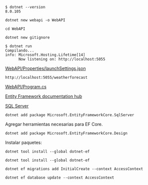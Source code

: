 ```
$ dotnet --version
8.0.105
```

```
dotnet new webapi -o WebAPI
```

```
cd WebAPI
```

```
dotnet new gitignore
```

```
$ dotnet run
Compilando...
info: Microsoft.Hosting.Lifetime[14]
      Now listening on: http://localhost:5055
```
[WebAPI/Properties/launchSettings.json](WebAPI/Properties/launchSettings.json)


```
http://localhost:5055/weatherforecast
```

[WebAPI/Program.cs](WebAPI/Program.cs)

[Entity Framework documentation hub](https://learn.microsoft.com/en-us/ef/)



[](https://learn.microsoft.com/en-us/training/modules/persist-data-ef-core/3-migrations)



[SQL Server](https://learn.microsoft.com/en-us/ef/core/providers/sql-server/?tabs=dotnet-core-cli)

```
dotnet add package Microsoft.EntityFrameworkCore.SqlServer
```

Agregar herramientas necesarias para EF Core.
```
dotnet add package Microsoft.EntityFrameworkCore.Design
```

Instalar paquetes:
```
dotnet tool install --global dotnet-ef
```

```
dotnet tool install --global dotnet-ef
```

```
dotnet ef migrations add InitialCreate --context AccessContext
```

```
dotnet ef database update --context AccessContext
```

```
```

```
```

```
```

```
```

```
```

```
```

```
```

```
```

```
```

```
```

```
```